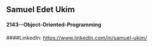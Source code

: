 ## Samuel Edet Ukim
#### 2143--Object-Oriented-Programming
####LinkedIn: https://www.linkedin.com/in/samuel-ukim/
